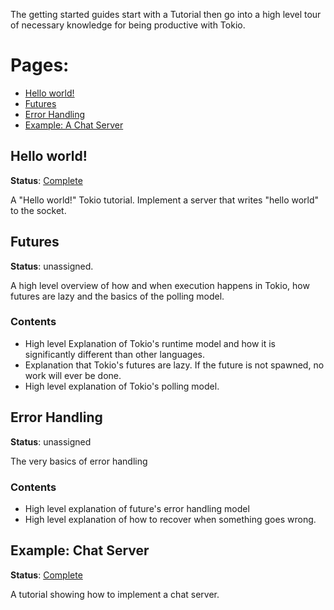 The getting started guides start with a Tutorial then go into a high
level tour of necessary knowledge for being productive with Tokio.

# Pages:

* [Hello world!](#hello-world)
* [Futures](#futures)
* [Error Handling](#errors)
* [Example: A Chat Server](#chat-server)

<a name="hello-world"></a>
## Hello world!

**Status**: [Complete](https://tokio.rs/docs/getting-started/hello-world/)

A "Hello world!" Tokio tutorial. Implement a server that writes "hello world" to
the socket.

<a name="futures"></a>
## Futures

**Status**: unassigned.

A high level overview of how and when execution happens in Tokio, how futures
are lazy and the basics of the polling model.

### Contents

* High level Explanation of Tokio's runtime model and how it is significantly different than other languages.
* Explanation that Tokio's futures are lazy. If the future is not spawned, no work will ever be done.
* High level explanation of Tokio's polling model.

<a name="errors"></a>
## Error Handling

**Status**: unassigned

The very basics of error handling

### Contents
* High level explanation of future's error handling model
* High level explanation of how to recover when something goes wrong.

<a name="chat-server"></a>
## Example: Chat Server

**Status**: [Complete](https://tokio.rs/docs/getting-started/chat/)

A tutorial showing how to implement a chat server.